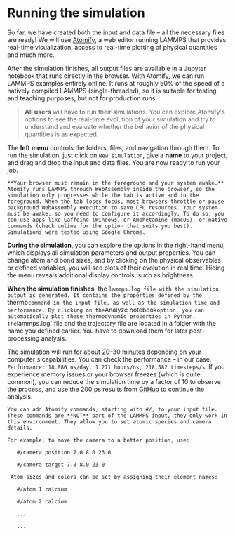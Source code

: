 # Running the simulation

So far, we have created both the input and data file – all the necessary files are ready! We will use [Atomify](https://andeplane.github.io/atomify/), a web editor running LAMMPS that provides real-time visualization, access to real-time plotting of physical quantities and much more. 

After the simulation finishes, all output files are available in a Jupyter notebook that runs directly in the browser. With Atomify, we can run LAMMPS examples entirely online. It runs at roughly 50% of the speed of a natively compiled LAMMPS (single-threaded), so it is suitable for testing and teaching purposes, but not for production runs.

> **All users** will have to run their simulations. You can explore Atomify's options to see the real-time evolution of your simulation and try to understand and evaluate whether the behavior of the physical quantities is as expected.

The **left menu** controls the folders, files, and navigation through them. To run the simulation, just click on `New simulation`, give a **name** to your project, and drag and drop the input and data files. You are now ready to run your job.

```{Note}
**Your browser must remain in the foreground and your system awake.** Atomify runs LAMMPS through WebAssembly inside the browser, so the simulation only progresses while the tab is active and in the foreground. When the tab loses focus, most browsers throttle or pause background WebAssembly execution to save CPU resources. Your system must be awake, so you need to configure it accordingly. To do so, you can use apps like Caffeine (Windows) or Amphetamine (macOS), or native commands (check online for the option that suits you best). Simulations were tested using Google Chrome. 
```

**During the simulation**, you can explore the options in the right-hand menu, which displays all simulation parameters and output properties. You can change atom and bond sizes, and by clicking on the physical observables or defined variables, you will see plots of their evolution in real time. Hiding the menu reveals additional display controls, such as brightness.

**When the simulation finishes**, the `lammps.log file with the simulation output is generated. It contains the properties defined by the `thermo` command in the input file, as well as the simulation time and performance. By clicking on the `Analyze notebook` option, you can automatically plot these thermodynamic properties in Python. The `lammps.log` file and the trajectory file are located in a folder with the name you defined earlier. You have to download them for later post-processing analysis. 

The simulation will run for about 20–30 minutes depending on your computer's capabilities. You can check the performance – in our case: `Performance: 18.886 ns/day, 1.271 hours/ns, 218.582 timesteps/s`. If you experience memory issues or your browser freezes (which is quite common), you can reduce the simulation time by a factor of 10 to observe the process, and use the 200 ps results from [GitHub](https://github.com/hegoimanzano/ICASCM2025/tree/main/results) to continue the analysis.

```{Tip}
You can add Atomify commands, starting with #/, to your input file. These commands are **NOT** part of the LAMMPS input, they only work in this environment. They allow you to set atomic species and camera details.

For example, to move the camera to a better position, use:

   #/camera position 7.0 8.0 23.0

   #/camera target 7.0 8.0 23.0

 Atom sizes and colors can be set by assigning their element names:

   #/atom 1 calcium

   #/atom 2 calcium

   ...

   ...
```

